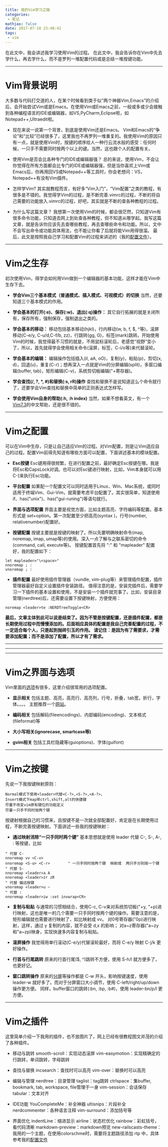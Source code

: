 ```yaml
---
title: 我的Vim学习之路
categories:
 - 笔记
mathjax: false
date: 2017-07-10 23:48:41
tags: 
 - vim
---
```


在此文中，我会讲述我学习使用Vim的过程。
在此文中，我会告诉你在Vim中先去学什么，再去学什么，而不是罗列一堆配置代码或是总结一堆按键功能。


<!-- more -->

---
# Vim背景说明
大多数与代码打交道的人，在某个时候看到类于似“两个神器Vim,Emacs”的介绍后，会开始尝试Vim或是Emacs。在使用Vim或Emacs之前，一般或多或少会接触到各种编程语言的IDE或编辑器，如VS,PyCharm,Eclipse啦，如Notepad++,Ultraedit啦。

 - 现在来说一说第一个背景，到底是使用Vim还是Emacs。
 Vim和Emacs的“争论”和“比较”已经很多了，这里我也不再罗列一堆重复的。我使用Vim的原因只有一点，就是使用Vim时，按键的顺序给人一种行云流水般的感受：任何时候，一只手不需要同时按两个以上的键。当然，这也跟个人的配置有关。

 - 使用Vim是否会比各种专门的IDE或编辑器强？
 总的来说，使用Vim，不会让你觉得在所有方面都会比专门的IDE或编辑器强，但是当你喜欢上Vim或Emacs后，你再用回VS或Notepad++等工具时，你会老想问：VS，Notepad++有没有Vim插件。

 - 怎样学Vim?
 其实就教程而言，有好多“Vim入门”，“Vim配置”之类的教程，有很多是不错的。我觉得学Vim的过程，是不断完善.vimrc的过程，不断的将自己需要的功能放入.vimrc的过程，好吧，其实就是不断的查各种教程的过程。

 - 为什么写这篇文章？
 我想第一次使用Vim的时候，都会很茫然，只知道Vim有很多命令功能，只知道去网上到处查各种教程，但不知道从哪学起。我写这篇文章，就是告诉你应该先去查哪些教程，再去查哪些命令和功能。所以，文中不会写出命令或功能具体用法，也不能让你看了后就将能Vim用得很溜。
 最后，此文是按照我自己学习和配置Vim的过程来讲述的（我的[配置文件](https://github.com/yehuohan/LinuxConfigs)）。


---
# Vim之生存
初次使用Vim，得学会如何用Vim做到一个编辑器的基本功能，这样才能在Vim中生存下去。
 - **学会Vim三个基本模式（普通模式、插入模式、可视模式）的切换**
 当然，还要知道三个基本模式的作用。

 - **学会基本的打开(:e)、保存(:w)、退出(:q)操作：**
 其它自行拓展的就是关闭所有，保存所有，强制保存，强制退出之类的。

 - **学会基本的移动：**
 移动包括基本移动(hjkl)，行内移动(w, b, f, \$, ^等)，滚屏移动(C-e/y, C-u/d,C-f/b, zz)，行跳转(gg, G)，标签(mark)跳转。开始使用Vim的时候，我觉得最不习惯的就是，不用鼠标滚轮后，老感觉“视野”变小了，所以，首先就得学会使用相关命令(滚屏，标签，C-i/o等)来代替滚轮。

 - **学会基本的编辑：**
 编辑操作包括插入(iI, aA, oO)，复制(y)，粘贴(p)，剪切(x, d)，回退(u)，重复(C-r)；想再深入一点就是Vim的分屏编辑(split)，多窗口编辑(buffer, tab)，矩形编辑(C-v)，系统剪切板编辑("+寄存器)。

 - **学会查找(/, ?, \*, \#)和替换(:s, rR)操作**
 查找和替换不是说知道这么个命令就行了，还要学会Vim查找和替换中简单的正则表达式怎样写。

 - **学会使用Vim自身的帮助(:h, :h index)**
 当然，如果不想看英文，有一个[Vim7.3](http://www.lovean.com/doc/vim/)的中文帮助，还是很不错的。

---
# Vim之配置
可以在Vim中生存，只是让自己适应Vim的过程。对Vim配置，则是让Vim适应自己的过程。配置Vim前得先知道有哪些方面可以配置，下面讲述基本的模块配置。

 - **Esc按键**
 Esc键用得很频繁，在进行配置之前，最好确定Esc按键在哪。我是将Esc和CapsLock对调。也可以对Esc键进行映射，比如，Vim本身就可以用C-\[来执行Esc功能。

 - **平台配置**
 如果配一个配置文可以同时适用于Linux、Win、Mac系统，或同时适用于终端Vim、Gui-Vim，就需要考虑平台配置了。其实很简单，知道使用if、has("unix")、has("gui-runing")等语句就行。

 - **界面与选项配置**
 界面主要是视觉方面，比如主题高亮、字符编码等配置。基本形式是 set+option。第一次配置至少把高亮(syntax )，行号(number, relativenumber)配置好。

 - **按键配置**
 按键主要就是按键的映射了。所以先要明确映射命令(map, noremap, imap, umap等)的使用。深入一点了解与之联系密切的命令(command, call, execute等)。
 按键配置首先将 ":" 和 "mapleader" 配置好，我的配置如下：
```
let mapleader="\<space>"            
nnoremap ; :
vnoremap ; :
```

 - **插件配置**
 最好使用插件管理器（vundle, vim-plug等）来管理插件配置，插件管理器最好自定义设置插件安装路径。
 值得注意的是，安装完插件后，需要学习一下插件的基本设置和使用，不是安装一个插件就完事了。比如，安装目录管理(nerdtree)后，还需要设置下按键映射，方便使用：
```
noremap <leader>te :NERDTreeToggle<CR>
```


**最后，文章主体到此可以说是结束了。因为不管是按键配置，还是插件配置，都是长期使用过程中而慢慢添加的。后面相应具体的配置是我自己完善配置的过程，不一定适合每个人，只是起到抛砖引玉的作用。
请记住：是因为有了需要求，才需要添加配置；而不是添加了配置，所以才有了需求。**


---

---

---
# Vim之界面与选项
Vim里面的[选项](http://www.lovean.com/doc/vim/quickref.html#option-list)有很多，这里介绍很常用的选项配置。

 - **显示相关**
 包括主题、高亮，高亮行、高亮列，行号，折叠，tab宽，折行，字体。。。。
 主题推荐一个[网站](http://vimcolors.com/)。

 - **编码相关**
 包括解码(fileencodings)、内部编码(encoding)、文本格式(fileformat)等

 - **大小写相关(ignorecase, smartcase等)**

 - **gvim相关**
 包括工具栏隐藏等(guioptions)、字体(guifont)


---
# Vim之按键
先说一下我按键映射原则：

```
Normal模式下使用<leader>代替<C-?>,<S-?>,<A-?>，
Insert模式下map带ctrl,shift,alt的快捷键
尽量不改变vim原有键位的功能定义
尽量一只手不同时按两个键
```

按键射根据自己的习惯来，且按键不是一次就全部配置好，肯定是在长期使用过程，不断完善按键映射。下面讲述一些我的按键映射：

 - **通过映射消除“一只手同时两个键”**
 基本思想就是使用 leader 代替 C-, S-, A-, : 等按键，比如

```
" 代替 C-
nnoremap vv <C-v>
nnoremap <S-u> <C-r>        " 一只手同时按两个键  映射成  两只手分别按一个键
" 代替 S-
nnoremap <leader>a A
nnoremap <leader>zr zR
" 代替 偏远按键
vnoremap <leader>u ~
" 代替 :
nnoremap <leader>iw :set invwrap<CR>
```

 - **复制与粘贴**
 与通常的习惯相结合，使用C-c, C-v来对系统剪切板("+y, "+p)进行映射，这也是唯一的几个需要一只手同时按两个键的操作。需要注意的是，矩形编辑就也需要进行映射了，如比映射成 vv。
 对0号寄存器("0p)进行映射，这样，通过 y 复制的内容，就不会受 d,x 的影响；
 对a~z寄存器("a~zy和"a~zp)映身，实现快速多内容复制与粘贴。

 - **滚屏操作**
 我觉得用单行滚动(C-e/y)代替滚轮最好，而将 C-e/y 映射 C-j/k 更好操作。

 - **行首与行尾跳转**
 原来的行首行尾($, ^)跳转不方便，使用 S-h/l 就方便多了，也更好记。

 - **窗口跳转操作**
 原来的[分屏](http://www.lovean.com/doc/vim/index.html#CTRL-W)等操作都是 C-w 开头，影响按键速度，使用 leader-w 就好多了。而对于分屏窗口大小调节，使用 C-left/right/up/down 操作更方便。
 同样，buffer窗口的跳转(:bn, :bp, :b#)，使用 leader-bn/p/l 更方便。



---
# Vim之插件
这里简单介绍一下我用的插件，也不放图片了，网上已经有很教程图文并茂的介绍了各种插件。

 - 移动与跳转
 smooth-scroll：实现动态滚屏
 vim-easymotion：实现精确定的行跳转，单词跳转，字母跳转

 - 查找与替换
 incsearch：查找时可以高亮
 vim-over：替换时可以高亮

 - 编辑与管理
 nerdtree：目录管理
 taglist：tag跳转
 ctrlspace：集buffer, bookmark, tab, workspace, file管理于一身
 vim-session：会话保存
 tabular：文本对齐

 - IDE功能
 YouCompleteMe：补全神器
 ultisnips：片段补全
 nerdcommenter：各种语言注释
 vim-surround：添加括号等

 - 界面优化
 indentLine：缩进显示
 airline：状态栏优化
 rainbow：彩虹括号，看代码清晰
 markdown-preview：markdown预览
 new-railscasts-theme：我用的一个主题，在使用colorschme时，需要将主题路径添加 rtp 中，具体参考我的[配置文件](https://github.com/yehuohan/LinuxConfigs)

